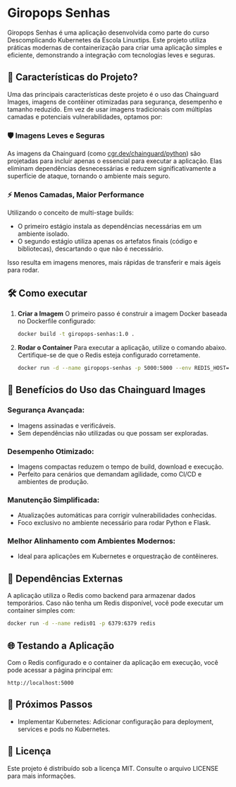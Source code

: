 # Giropops Senhas
Giropops Senhas é uma aplicação desenvolvida como parte do curso Descomplicando Kubernetes da Escola Linuxtips. Este projeto utiliza práticas modernas de containerização para criar uma aplicação simples e eficiente, demonstrando a integração com tecnologias leves e seguras.

## 🚀 Características do Projeto?
Uma das principais características deste projeto é o uso das Chainguard Images, imagens de contêiner otimizadas para segurança, desempenho e tamanho reduzido. Em vez de usar imagens tradicionais com múltiplas camadas e potenciais vulnerabilidades, optamos por:

### 🛡️ Imagens Leves e Seguras
As imagens da Chainguard (como [cgr.dev/chainguard/python](https://cgr.dev/chainguard/python)) são projetadas para incluir apenas o essencial para executar a aplicação. Elas eliminam dependências desnecessárias e reduzem significativamente a superfície de ataque, tornando o ambiente mais seguro.

### ⚡ Menos Camadas, Maior Performance
Utilizando o conceito de multi-stage builds:
- O primeiro estágio instala as dependências necessárias em um ambiente isolado.
- O segundo estágio utiliza apenas os artefatos finais (código e bibliotecas), descartando o que não é necessário.

Isso resulta em imagens menores, mais rápidas de transferir e mais ágeis para rodar.

## 🛠️ Como executar
1. **Criar a Imagem**
   O primeiro passo é construir a imagem Docker baseada no Dockerfile configurado:
   ```bash
   docker build -t giropops-senhas:1.0 .
   ```

2. **Rodar o Container**
   Para executar a aplicação, utilize o comando abaixo. Certifique-se de que o Redis esteja configurado corretamente.
   ```bash
   docker run -d --name giropops-senhas -p 5000:5000 --env REDIS_HOST=192.168.0.1 giropops-senhas:1.0
   ```

## 🧱 Benefícios do Uso das Chainguard Images
### Segurança Avançada:
- Imagens assinadas e verificáveis.
- Sem dependências não utilizadas ou que possam ser exploradas.

### Desempenho Otimizado:
- Imagens compactas reduzem o tempo de build, download e execução.
- Perfeito para cenários que demandam agilidade, como CI/CD e ambientes de produção.

### Manutenção Simplificada:
- Atualizações automáticas para corrigir vulnerabilidades conhecidas.
- Foco exclusivo no ambiente necessário para rodar Python e Flask.

### Melhor Alinhamento com Ambientes Modernos:
- Ideal para aplicações em Kubernetes e orquestração de contêineres.

## 🔗 Dependências Externas
A aplicação utiliza o Redis como backend para armazenar dados temporários. Caso não tenha um Redis disponível, você pode executar um container simples com:
```bash
docker run -d --name redis01 -p 6379:6379 redis
```

## 🌐 Testando a Aplicação
Com o Redis configurado e o container da aplicação em execução, você pode acessar a página principal em:
```http
http://localhost:5000
```

## 🚀 Próximos Passos
- Implementar Kubernetes: Adicionar configuração para deployment, services e pods no Kubernetes.

## 📜 Licença
Este projeto é distribuído sob a licença MIT. Consulte o arquivo LICENSE para mais informações.

